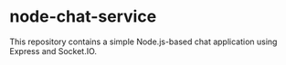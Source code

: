 # node-chat-service
This repository contains a simple Node.js-based chat application using Express and Socket.IO.
